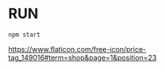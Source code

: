 # RUN

`npm start`

https://www.flaticon.com/free-icon/price-tag_149016#term=shop&page=1&position=23